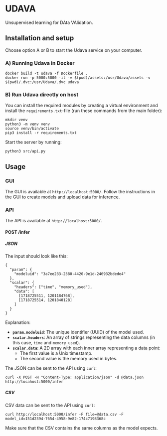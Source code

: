 # UDAVA

Unsupervised learning for DAta VAlidation.


## Installation and setup

Choose option A or B to start the Udava service on your computer.

### A) Running Udava in Docker


```
docker build -t udava -f Dockerfile .
docker run -p 5000:5000 -it -v $(pwd)/assets:/usr/Udava/assets -v $(pwd)/.dvc:/usr/Udava/.dvc udava
```

### B) Run Udava directly on host

You can install the required modules by creating a
virtual environment and install the `requirements.txt`-file (run these commands
from the main folder):

```
mkdir venv
python3 -m venv venv
source venv/bin/activate
pip3 install -r requirements.txt
```

Start the server by running:

```
python3 src/api.py
```

## Usage

### GUI

The GUI is available at `http://localhost:5000/`.
Follow the instructions in the GUI to create models and upload data for inference.

### API

The API is available at `http://localhost:5000/`.

#### POST /infer

##### JSON

The input should look like this:

```
{
  "param": {
    "modeluid": "3a7ee233-2380-4420-9e1d-246932bdede4"
  },
  "scalar": {
    "headers": ["time", "memory_used"],
    "data": [
      [1718725511, 1201184768],
      [1718725514, 1201840128]
    ]
  }
}
```

Explanation:

- **`param.modeluid`**: The unique identifier (UUID) of the model used.
- **`scalar.headers`**: An array of strings representing the data columns (in this case, `time` and `memory_used`).
- **`scalar.data`**: A 2D array with each inner array representing a data point:
  - The first value is a Unix timestamp.
  - The second value is the memory used in bytes.

The JSON can be sent to the API using `curl`:

```
curl -X POST -H "Content-Type: application/json" -d @data.json http://locahost:5000/infer
```

##### CSV

CSV data can be sent to the API using `curl`:

```
curl http://localhost:5000/infer -F file=@data.csv -F model_id=151d2394-7654-4958-9e82-174c7198368c
```

Make sure that the CSV contains the same columns as the model expects.

